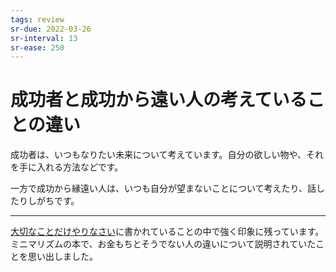 ```yaml
---
tags: review
sr-due: 2022-03-26
sr-interval: 13
sr-ease: 250
---
```


# 成功者と成功から遠い人の考えていることの違い

成功者は、いつもなりたい未来について考えています。自分の欲しい物や、それを手に入れる方法などです。

一方で成功から縁遠い人は、いつも自分が望まないことについて考えたり、話したりしがちです。

---

[大切なことだけやりなさい](大切なことだけやりなさい.md)に書かれていることの中で強く印象に残っています。ミニマリズムの本で、お金もちとそうでない人の違いについて説明されていたことを思い出しました。